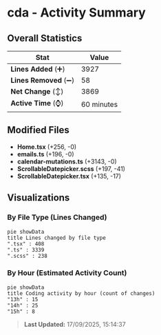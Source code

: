 # cda - Activity Summary 

## Overall Statistics

| Stat                   | Value                                                             |
| ---------------------- | ----------------------------------------------------------------- |
| **Lines Added** (➕)   | 3927                                          |
| **Lines Removed** (➖) | 58                                        |
| **Net Change** (↕)    | 3869                |
| **Active Time** (⌚)   | 60 minutes |


## Modified Files
- **Home.tsx** (+256, -0)
- **emails.ts** (+196, -0)
- **calendar-mutations.ts** (+3143, -0)
- **ScrollableDatepicker.scss** (+197, -41)
- **ScrollableDatepicker.tsx** (+135, -17)

## Visualizations

### By File Type (Lines Changed)

```mermaid
pie showData
title Lines changed by file type
".tsx" : 408
".ts" : 3339
".scss" : 238
```

### By Hour (Estimated Activity Count)

```mermaid
pie showData
title Coding activity by hour (count of changes)
"13h" : 15
"14h" : 25
"15h" : 8
```


> **Last Updated:** 17/09/2025, 15:14:37